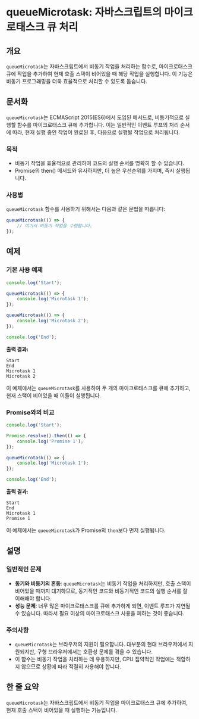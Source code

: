 <!--
Meta Description: # queueMicrotask: 자바스크립트의 마이크로태스크 큐 처리 ## 개요 `queueMicrotask`는 자바스크립트에서 비동기 작업을 처리하는 함수로, 마이크로태스크 큐에 작업을 추가하여 현재 호출 스택이 비어있을 때 해당 작업을 실행합니다. 이 기능은 비동기...
Meta Keywords: queuemicrotask, 작업을, console, log, 비동기
-->

# queueMicrotask: 자바스크립트의 마이크로태스크 큐 처리

## 개요
`queueMicrotask`는 자바스크립트에서 비동기 작업을 처리하는 함수로, 마이크로태스크 큐에 작업을 추가하여 현재 호출 스택이 비어있을 때 해당 작업을 실행합니다. 이 기능은 비동기 프로그래밍을 더욱 효율적으로 처리할 수 있도록 돕습니다.

## 문서화
`queueMicrotask`는 ECMAScript 2015(ES6)에서 도입된 메서드로, 비동기적으로 실행할 함수를 마이크로태스크 큐에 추가합니다. 이는 일반적인 이벤트 루프의 처리 순서에 따라, 현재 실행 중인 작업이 완료된 후, 다음으로 실행될 작업으로 처리됩니다.

### 목적
- 비동기 작업을 효율적으로 관리하여 코드의 실행 순서를 명확히 할 수 있습니다.
- Promise의 then() 메서드와 유사하지만, 더 높은 우선순위를 가지며, 즉시 실행됩니다.

### 사용법
`queueMicrotask` 함수를 사용하기 위해서는 다음과 같은 문법을 따릅니다:

```javascript
queueMicrotask(() => {
    // 여기서 비동기 작업을 수행합니다.
});
```

## 예제
### 기본 사용 예제

```javascript
console.log('Start');

queueMicrotask(() => {
    console.log('Microtask 1');
});

queueMicrotask(() => {
    console.log('Microtask 2');
});

console.log('End');
```

**출력 결과:**
```
Start
End
Microtask 1
Microtask 2
```

이 예제에서는 `queueMicrotask`를 사용하여 두 개의 마이크로태스크를 큐에 추가하고, 현재 스택이 비어있을 때 이들이 실행됩니다.

### Promise와의 비교

```javascript
console.log('Start');

Promise.resolve().then(() => {
    console.log('Promise 1');
});

queueMicrotask(() => {
    console.log('Microtask 1');
});

console.log('End');
```

**출력 결과:**
```
Start
End
Microtask 1
Promise 1
```

이 예제에서는 `queueMicrotask`가 Promise의 `then`보다 먼저 실행됩니다.

## 설명
### 일반적인 문제
- **동기와 비동기의 혼동**: `queueMicrotask`는 비동기 작업을 처리하지만, 호출 스택이 비어있을 때까지 대기하므로, 동기적인 코드와 비동기적인 코드의 실행 순서를 잘 이해해야 합니다.
- **성능 문제**: 너무 많은 마이크로태스크를 큐에 추가하게 되면, 이벤트 루프가 지연될 수 있습니다. 따라서 필요 이상의 마이크로태스크 사용을 피하는 것이 좋습니다.

### 주의사항
- `queueMicrotask`는 브라우저의 지원이 필요합니다. 대부분의 현대 브라우저에서 지원되지만, 구형 브라우저에서는 호환성 문제를 겪을 수 있습니다.
- 이 함수는 비동기 작업을 처리하는 데 유용하지만, CPU 집약적인 작업에는 적합하지 않으므로 상황에 따라 적절히 사용해야 합니다.

## 한 줄 요약
`queueMicrotask`는 자바스크립트에서 비동기 작업을 마이크로태스크 큐에 추가하여, 현재 호출 스택이 비어있을 때 실행하는 기능입니다.